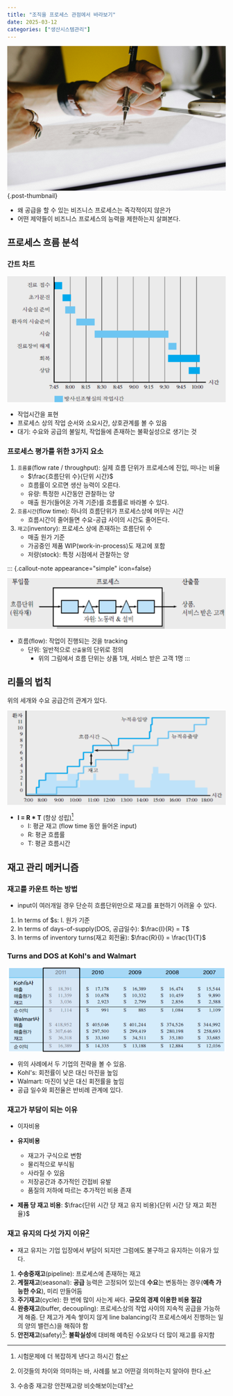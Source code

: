 ```yaml
---
title: "조직을 프로세스 관점에서 바라보기"
date: 2025-03-12
categories: ["생산시스템관리"]
---
```


![](/img/human-thumb.jpg){.post-thumbnail}

- 왜 공급을 할 수 있는 비즈니스 프로세스는 즉각적이지 않은가
- 어떤 제약들이 비즈니스 프로세스의 능력을 제한하는지 살펴본다.

## 프로세스 흐름 분석

### 간트 차트

![방사선조영실 작업 칸트 차트](img/2025-03-29-18-58-00.png)

- 작업시간을 표현
- 프로세스 상의 작업 순서와 소요시간, 상호관계를 볼 수 있음
- 대기: 수요와 공급의 불일치, 작업들에 존재하는 불확실성으로 생기는 것

### 프로세스 평가를 위한 3가지 요소

1. `흐름률`(flow rate / throughput): 실제 흐름 단위가 프로세스에 진입, 떠나는 비율
    - $\frac{흐름단위 수}{단위 시간}$
    - 흐름률이 오르면 생산 능력이 오른다.
    - 유량: 특정한 시간동안 관찰하는 양
    - 매출 원가(들어온 가격 기준)를 흐름률로 바라볼 수 있다.
1. `흐름시간`(flow time): 하나의 흐름단위가 프로세스상에 머무는 시간
    - 흐름시간이 줄어들면 수요-공급 사이의 시간도 줄어든다.
1. `재고`(inventory): 프로세스 상에 존재하는 흐름단위 수
    - 매출 원가 기준
    - 가공중인 제품 WIP(work-in-process)도 재고에 포함
    - 저량(stock): 특정 시점에서 관찰하는 양

::: {.callout-note appearance="simple" icon=false}

![프로세스](img/2025-03-29-19-10-05.png)

- 흐름(flow): 작업이 진행되는 것을 tracking
    - 단위: 일반적으로 `산출물`의 단위로 정의
        - 위의 그림에서 흐름 단위는 상품 1개, 서비스 받은 고객 1명
:::

## 리틀의 법칙

위의 세개와 수요 공급간의 관계가 있다.

![기울기는 흐름률](img/2025-03-29-19-26-59.png)

- **I = R * T** (항상 성립)[^1]
    - I: 평균 재고 (flow time 동안 들어온 input)
    - R: 평균 흐름률
    - T: 평균 흐름시간

[^1]: 시험문제에 더 복잡하게 낸다고 하시긴 함

## 재고 관리 메커니즘

### 재고를 카운트 하는 방법

- input이 여러개일 경우 단순히 흐름단위만으로 재고를 표현하기 어려울 수 있다.

1. In terms of $s: I. 원가 기준
1. In terms of days-of-supply(DOS, 공급일수): $\frac{I}{R} = T$
1. In terms of inventory turns(재고 회전율): $\frac{R}{I} = \frac{1}{T}$

### Turns and DOS at Kohl's and Walmart

![두 회사의 재무재표](img/2025-03-30-14-22-29.png)

- 위의 사례에서 두 기업의 전략을 볼 수 있음.
- Kohl's: 회전률이 낮은 대신 마진을 높임
- Walmart: 마진이 낮은 대신 회전률을 높임
- 공급 일수와 회전율은 반비례 관계에 있다.

### 재고가 부담이 되는 이유

- 이자비용
- **유지비용**
    - 재고가 구식으로 변함
    - 물리적으로 부식됨
    - 사라질 수 있음
    - 저장공간과 추가적인 간접비 유발
    - 품질의 저하에 따르는 추가적인 비용 존재

- **제품 당 재고 비용**: $\frac{단위 시간 당 재고 유지 비용}{단위 시간 당 재고 회전율}$

### 재고 유지의 다섯 가지 이유[^4]

- 재고 유지는 기업 입장에서 부담이 되지만 그럼에도 불구하고 유지하는 이유가 있다.

1. **수송중재고**(pipeline): 프로세스에 존재하는 재고
1. **계절재고**(seasonal): **공급** 능력은 고정되어 있는데 **수요**는 변동하는 경우(**예측 가능한 수요**), 미리 만들어둠
1. **주기재고**(cycle): 한 번에 많이 사는게 싸다. **규모의 경제 이용한 비용 절감**
1. **완충재고**(buffer, decoupling): 프로세스상의 작업 사이의 지속적 공급을 가능하게 해줌. 단 제고가 계속 쌓이지 않게 line balancing(각 프로세스에서 진행하는 일의 양의 밸런스)을 해줘야 함
1. **안전재고**(safety)[^5]: **불확실성**에 대비해 예측된 수요보다 더 많이 재고를 유지함

[^4]: 이것들의 차이와 의미하는 바, 사례를 보고 어떤걸 의미하는지 알아야 한다. 
[^5]: 수송중 재고랑 안전재고랑 비슷해보이는데?
